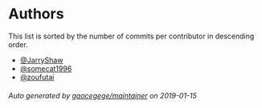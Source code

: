 # Authors

This list is sorted by the number of commits per contributor in descending order.

* [@JarryShaw](https://github.com/JarryShaw)
* [@somecat1996](https://github.com/somecat1996)
* [@zoufutai](https://github.com/zoufutai)

###### Auto generated by [gaocegege/maintainer](https://github.com/gaocegege/maintainer) on 2019-01-15
